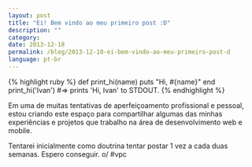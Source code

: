 ```yaml
---
layout: post
title: "Ei! Bem vindo ao meu primeiro post :D"
description: ""
category:
date: 2013-12-18
permalink: /blog/2013-12-18-ei-bem-vindo-ao-meu-primeiro-post-d
language: pt-br
---
```



<!-- more -->
{% highlight ruby %}
def print_hi(name)
  puts "Hi, #{name}"
end
print_hi('Ivan')
#=> prints 'Hi, Ivan' to STDOUT.
{% endhighlight %}


Em uma de muitas tentativas de aperfeiçoamento profissional e pessoal, estou criando este espaço para compartilhar algumas das minhas experiências e projetos que trabalho na área de desenvolvimento web e mobile.

Tentarei inicialmente como doutrina tentar postar 1 vez a cada duas semanas. Espero conseguir. o/ #vpc